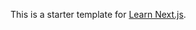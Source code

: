 This is a starter template for [Learn Next.js](https://nextjs.org/learn).











































































































































































































































































